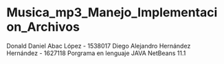 # Musica_mp3_Manejo_Implementacion_Archivos
Donald Daniel Abac López - 1538017
Diego Alejandro Hernández Hernández - 1627118
Porgrama en lenguaje JAVA
NetBeans 11.1
